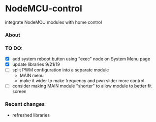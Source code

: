 NodeMCU-control
===============

integrate NodeMCU modules with home control

### About

### TO DO:
- [X] add system reboot button using "exec" node on System Menu page
- [X] update libraries 9/21/19
- [ ] split PWM configuration into a separate module
  - MAIN menu
  - make it wider to make frequency and pwn slider more control
- [ ] consider making MAIN module "shorter" to allow module to better fit screen

### Recent changes
- refreshed libraries 
